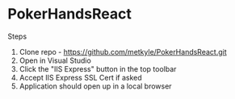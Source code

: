# PokerHandsReact
Steps
1. Clone repo - https://github.com/metkyle/PokerHandsReact.git
2. Open in Visual Studio
3. Click the "IIS Express" button in the top toolbar
4. Accept IIS Express SSL Cert if asked
5. Application should open up in a local browser
